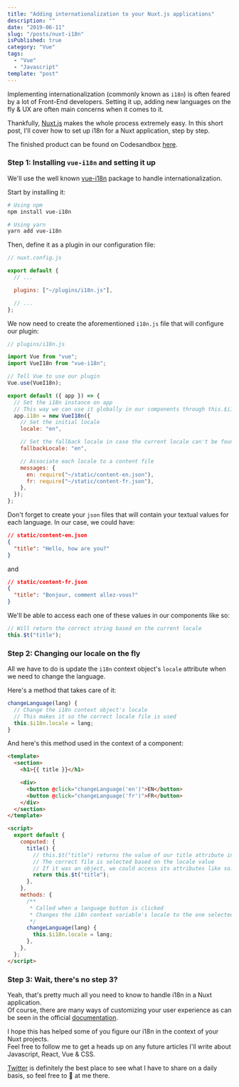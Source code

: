 ```yaml
---
title: "Adding internationalization to your Nuxt.js applications"
description: ""
date: "2019-06-11"
slug: "/posts/nuxt-i18n"
isPublished: true
category: "Vue"
tags:
  - "Vue"
  - "Javascript"
template: "post"
---
```


Implementing internationalization (commonly known as `i18n`) is often feared by a lot of Front-End developers. Setting it up, adding new languages on the fly & UX are often main concerns when it comes to it.

Thankfully, [Nuxt.js](https://nuxtjs.org) makes the whole process extremely easy. In this short post, I'll cover how to set up i18n for a Nuxt application, step by step.

The finished product can be found on Codesandbox [here](https://codesandbox.io/s/nuxt-i18n-example-sppzc).

### Step 1: Installing `vue-i18n` and setting it up

We'll use the well known [vue-i18n](https://github.com/kazupon/vue-i18n) package to handle internationalization.

Start by installing it:

```bash
# Using npm
npm install vue-i18n

# Using yarn
yarn add vue-i18n
```

Then, define it as a plugin in our configuration file:

```js
// nuxt.config.js

export default {
  // ...

  plugins: ["~/plugins/i18n.js"],

  // ...
};
```

We now need to create the aforementioned `i18n.js` file that will configure our plugin:

```js
// plugins/i18n.js

import Vue from "vue";
import VueI18n from "vue-i18n";

// Tell Vue to use our plugin
Vue.use(VueI18n);

export default ({ app }) => {
  // Set the i18n instance on app
  // This way we can use it globally in our components through this.$i18n
  app.i18n = new VueI18n({
    // Set the initial locale
    locale: "en",

    // Set the fallback locale in case the current locale can't be found
    fallbackLocale: "en",

    // Associate each locale to a content file
    messages: {
      en: require("~/static/content-en.json"),
      fr: require("~/static/content-fr.json"),
    },
  });
};
```

Don't forget to create your `json` files that will contain your textual values for each language. In our case, we could have:

```json
// static/content-en.json
{
  "title": "Hello, how are you?"
}
```

and

```json
// static/content-fr.json
{
  "title": "Bonjour, comment allez-vous?"
}
```

We'll be able to access each one of these values in our components like so:

```js
// Will return the correct string based on the current locale
this.$t("title");
```

### Step 2: Changing our locale on the fly

All we have to do is update the `i18n` context object's `locale` attribute when we need to change the language.

Here's a method that takes care of it:

```js
changeLanguage(lang) {
  // Change the i18n context object's locale
  // This makes it so the correct locale file is used
  this.$i18n.locale = lang;
}
```

And here's this method used in the context of a component:

```html
<template>
  <section>
    <h1>{{ title }}</h1>

    <div>
      <button @click="changeLanguage('en')">EN</button>
      <button @click="changeLanguage('fr')">FR</button>
    </div>
  </section>
</template>

<script>
  export default {
    computed: {
      title() {
        // this.$t("title") returns the value of our title attribute in our JSON file
        // The correct file is selected based on the locale value
        // If it was an object, we could access its attributes like so: this.$t("myObject").myAttribute
        return this.$t("title");
      },
    },
    methods: {
      /**
       * Called when a language button is clicked
       * Changes the i18n context variable's locale to the one selected
       */
      changeLanguage(lang) {
        this.$i18n.locale = lang;
      },
    },
  };
</script>
```

### Step 3: Wait, there's no step 3?

Yeah, that's pretty much all you need to know to handle i18n in a Nuxt application.  
Of course, there are many ways of customizing your user experience as can be seen in the official [documentation](https://kazupon.github.io/vue-i18n/introduction.html).

I hope this has helped some of you figure our i18n in the context of your Nuxt projects.  
Feel free to follow me to get a heads up on any future articles I'll write about Javascript, React, Vue & CSS.

[Twitter](https://twitter.com/christo_kade) is definitely the best place to see what I have to share on a daily basis, so feel free to 👋 at me there.
